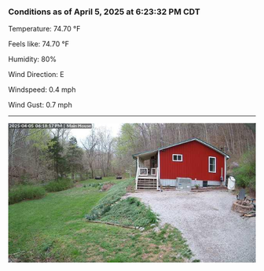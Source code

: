 ### Conditions as of April 5, 2025 at 6:23:32 PM CDT 

Temperature: 74.70 &deg;F

Feels like: 74.70 &deg;F

Humidity: 80%

Wind Direction: E

Windspeed: 0.4 mph

Wind Gust: 0.7 mph

---

<img src="./images/latest.jpeg"/>

